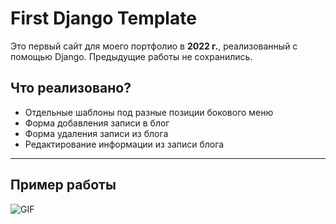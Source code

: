 # First Django Template
Это первый сайт для моего портфолио в **2022 г.**, реализованный с помощью Django. Предыдущие работы не сохранились.
## Что реализовано?
- Отдельные шаблоны под разные позиции бокового меню
- Форма добавления записи в блог
- Форма удаления записи из блога
- Редактирование информации из записи блога
____
## Пример работы
![GIF](https://camo.githubusercontent.com/f4ddb73ea290c0c36ae694c2aa37c137a745edca180d12aef0d2e2284ddb4058/68747470733a2f2f692e6962622e636f2f54674a334877782f323032322d30332d31392d31332d32352d31302e676966)
